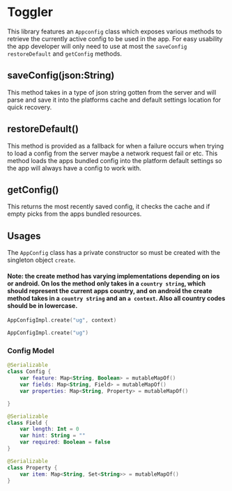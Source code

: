 # Toggler
This library features an `Appconfig` class which exposes
various methods to retrieve the currently active config to be used in the app.
For easy usability the app developer will only need to use at most the `saveConfig` `restoreDefault` and `getConfig` methods.

## saveConfig(json:String)
This method takes in a type of json string gotten from the server and will parse and save it into the platforms cache and default settings location for quick recovery.
## restoreDefault()
This method is provided as a fallback for when a failure occurs when trying to load a config from the server maybe a network request fail or etc. This method loads the apps bundled config into the platform default settings so the app will always have a config to work with.
## getConfig()
This returns the most recently saved config, it checks the cache and if empty picks from the apps bundled resources.

## Usages
The `AppConfig` class has a private constructor so must be created with the singleton object `create`.
#### Note: the create method has varying implementations depending on ios or android. On Ios the method only takes in a `country string`, which should represent the current apps country, and on android the create method takes in a `country string` and an `a context`. Also all country codes should be in lowercase.

```kotlin
AppConfigImpl.create("ug", context)
```

```swift
AppConfigImpl.create("ug")
```

### Config Model
```kotlin
@Serializable
class Config {
    var feature: Map<String, Boolean> = mutableMapOf()
    var fields: Map<String, Field> = mutableMapOf()
    var properties: Map<String, Property> = mutableMapOf()

}

@Serializable
class Field {
    var length: Int = 0
    var hint: String = ""
    var required: Boolean = false
}

@Serializable
class Property {
    var item: Map<String, Set<String>> = mutableMapOf()
}
```
